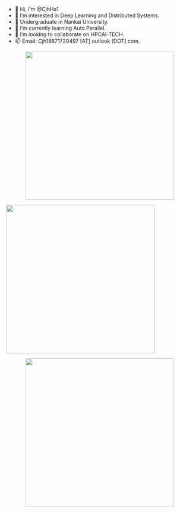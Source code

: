 - 👋 Hi, I’m @CjhHa1
- 👀 I’m interested in Deep Learning and Distributed Systems. 
- 🔭 Undergraduate in Nankai University.
- 🌱 I’m currently learning Auto Parallel.
- 💞️ I’m looking to collaborate on HPCAI-TECH.
- 📫 Email: Cjh18671720497 [AT] outlook [DOT] com.

<!---
CjhHa1/CjhHa1 is a ✨ special ✨ repository because its `README.md` (this file) appears on your GitHub profile.
You can click the Preview link to take a look at your changes.
--->

<p align="center"><img align="center" src = "https://github-readme-stats.vercel.app/api?username=CjhHa1&show_icons=true&count_private=true&theme=maroongold&hide=issues&line_height=30" width="400px">
  

  <img align="center" src = "https://github-readme-streak-stats.herokuapp.com/?user=CjhHa1&theme=maroongold" width="400px"></p>

<p align="center"><img align="center" width="400px" src="https://github-readme-stats.vercel.app/api/top-langs/?username=CjhHa1&layout=compact&theme=maroongold&hide=html,tex,jupyter%20notebook">

<!---
<img align="center" width="400px" src="https://github.com/CjhHa1/CjhHa1/blob/output/github-contribution-grid-snake.svg"></p>
--->

